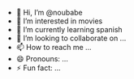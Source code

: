 - 👋 Hi, I’m @noubabe
- 👀 I’m interested in movies
- 🌱 I’m currently learning spanish
- 💞️ I’m looking to collaborate on ...
- 📫 How to reach me ...
- 😄 Pronouns: ...
- ⚡ Fun fact: ...

<!---
noubabe/noubabe is a ✨ special ✨ repository because its `README.md` (this file) appears on your GitHub profile.
You can click the Preview link to take a look at your changes.
--->
